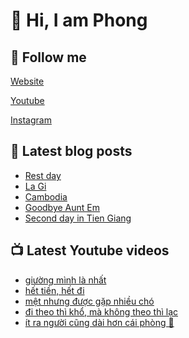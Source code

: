 # 👋 Hi, I am Phong

## 🔗 Follow me

[Website](https://phongever.xyz "Website")

[Youtube](https://www.youtube.com/@phongever "Youtube")

[Instagram](https://www.instagram.com/phongever "Instagram")

## 📝 Latest blog posts

<!-- BLOG-POST-LIST:START -->
- [Rest day](https://phongever.xyz/blog/rest-day/)
- [La Gi](https://phongever.xyz/blog/la-gi/)
- [Cambodia](https://phongever.xyz/blog/cambodia/)
- [Goodbye Aunt Em](https://phongever.xyz/blog/goodbye-aunt-em/)
- [Second day in Tien Giang](https://phongever.xyz/blog/second-day-in-tien-giang/)
<!-- BLOG-POST-LIST:END -->

## 📺 Latest Youtube videos

<!-- YOUTUBE-VIDEO-LIST:START -->
- [giường mình là nhất](https://www.youtube.com/shorts/TXukOeGNMzs)
- [hết tiền, hết đi](https://www.youtube.com/shorts/GIPPeBtra1g)
- [mệt nhưng được gặp nhiều chó](https://www.youtube.com/shorts/vjJsOqQC5Bo)
- [đi theo thì khổ, mà không theo thì lạc](https://www.youtube.com/shorts/-8bj5dcgL1s)
- [ít ra người cũng dài hơn cái phòng 🥹](https://www.youtube.com/shorts/KNCXM2J761A)
<!-- YOUTUBE-VIDEO-LIST:END -->
